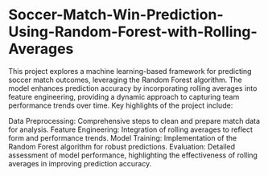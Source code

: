 # Soccer-Match-Win-Prediction-Using-Random-Forest-with-Rolling-Averages
This project explores a machine learning-based framework for predicting soccer match outcomes, leveraging the Random Forest algorithm. The model enhances prediction accuracy by incorporating rolling averages into feature engineering, providing a dynamic approach to capturing team performance trends over time.
Key highlights of the project include:

Data Preprocessing: Comprehensive steps to clean and prepare match data for analysis.
Feature Engineering: Integration of rolling averages to reflect form and performance trends.
Model Training: Implementation of the Random Forest algorithm for robust predictions.
Evaluation: Detailed assessment of model performance, highlighting the effectiveness of rolling averages in improving prediction accuracy.

